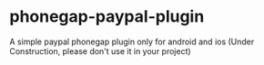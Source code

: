 phonegap-paypal-plugin
======================

A simple paypal phonegap plugin only for android and ios
(Under Construction, please don't use it in your project)
